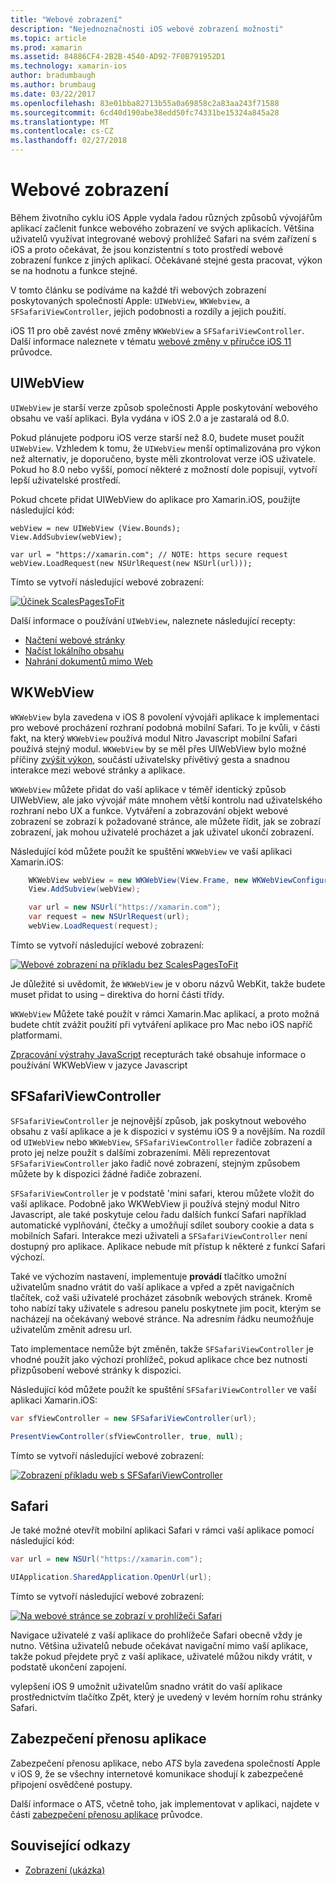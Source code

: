 ```yaml
---
title: "Webové zobrazení"
description: "Nejednoznačnosti iOS webové zobrazení možnosti"
ms.topic: article
ms.prod: xamarin
ms.assetid: 84886CF4-2B2B-4540-AD92-7F0B791952D1
ms.technology: xamarin-ios
author: bradumbaugh
ms.author: brumbaug
ms.date: 03/22/2017
ms.openlocfilehash: 83e01bba82713b55a0a69858c2a83aa243f71588
ms.sourcegitcommit: 6cd40d190abe38edd50fc74331be15324a845a28
ms.translationtype: MT
ms.contentlocale: cs-CZ
ms.lasthandoff: 02/27/2018
---
```

# <a name="web-views"></a>Webové zobrazení

Během životního cyklu iOS Apple vydala řadou různých způsobů vývojářům aplikací začlenit funkce webového zobrazení ve svých aplikacích. Většina uživatelů využívat integrované webový prohlížeč Safari na svém zařízení s iOS a proto očekávat, že jsou konzistentní s toto prostředí webové zobrazení funkce z jiných aplikací. Očekávané stejné gesta pracovat, výkon se na hodnotu a funkce stejné.

V tomto článku se podíváme na každé tři webových zobrazení poskytovaných společností Apple: `UIWebView`, `WKWebview`, a `SFSafariViewController`, jejich podobnosti a rozdíly a jejich použití. 

iOS 11 pro obě zavést nové změny `WKWebView` a `SFSafariViewController`. Další informace naleznete v tématu [webové změny v příručce iOS 11](~/ios/platform/introduction-to-ios11/web.md) průvodce.

## <a name="uiwebview"></a>UIWebView

`UIWebView` je starší verze způsob společnosti Apple poskytování webového obsahu ve vaší aplikaci. Byla vydána v iOS 2.0 a je zastaralá od 8.0.

Pokud plánujete podporu iOS verze starší než 8.0, budete muset použít `UIWebView`. Vzhledem k tomu, že `UIWebView` menší optimalizována pro výkon než alternativ, je doporučeno, byste měli zkontrolovat verze iOS uživatele. Pokud ho 8.0 nebo vyšší, pomocí některé z možností dole popisují, vytvoří lepší uživatelské prostředí.
 
Pokud chcete přidat UIWebView do aplikace pro Xamarin.iOS, použijte následující kód:
 
```
webView = new UIWebView (View.Bounds);
View.AddSubview(webView);

var url = "https://xamarin.com"; // NOTE: https secure request
webView.LoadRequest(new NSUrlRequest(new NSUrl(url)));
```

Tímto se vytvoří následující webové zobrazení:

[ ![](uiwebview-images/webview.png "Účinek ScalesPagesToFit")](uiwebview-images/webview.png)

Další informace o používání `UIWebView`, naleznete následující recepty:


- [Načtení webové stránky](https://developer.xamarin.com/recipes/ios/content_controls/web_view/load_a_web_page/)
- [Načíst lokálního obsahu](https://developer.xamarin.com/recipes/ios/content_controls/web_view/load_local_content/)
- [Nahrání dokumentů mimo Web](https://developer.xamarin.com/recipes/ios/content_controls/web_view/load_non-web_documents/)

## <a name="wkwebview"></a>WKWebView

`WKWebView` byla zavedena v iOS 8 povolení vývojáři aplikace k implementaci pro webové procházení rozhraní podobná mobilní Safari. To je kvůli, v části fakt, na který `WKWebView` používá modul Nitro Javascript mobilní Safari používá stejný modul. `WKWebView` by se měl přes UIWebView bylo možné příčiny [zvýšit výkon](http://blog.initlabs.com/post/100113463211/wkwebview-vs-uiwebview), součástí uživatelsky přívětivý gesta a snadnou interakce mezi webové stránky a aplikace.
  
`WKWebView` můžete přidat do vaší aplikace v téměř identický způsob UIWebView, ale jako vývojář máte mnohem větší kontrolu nad uživatelského rozhraní nebo UX a funkce. Vytváření a zobrazování objekt webové zobrazení se zobrazí k požadované stránce, ale můžete řídit, jak se zobrazí zobrazení, jak mohou uživatelé procházet a jak uživatel ukončí zobrazení.  

Následující kód můžete použít ke spuštění `WKWebView` ve vaší aplikaci Xamarin.iOS:

```csharp
    WKWebView webView = new WKWebView(View.Frame, new WKWebViewConfiguration());
    View.AddSubview(webView);

    var url = new NSUrl("https://xamarin.com");
    var request = new NSUrlRequest(url);
    webView.LoadRequest(request);
```

Tímto se vytvoří následující webové zobrazení:

[ ![](uiwebview-images/wkwebview.png "Webové zobrazení na příkladu bez ScalesPagesToFit")](uiwebview-images/wkwebview.png)

Je důležité si uvědomit, že `WKWebView` je v oboru názvů WebKit, takže budete muset přidat to using – direktiva do horní části třídy.

`WKWebView` Můžete také použít v rámci Xamarin.Mac aplikací, a proto možná budete chtít zvážit použití při vytváření aplikace pro Mac nebo iOS napříč platformami.

[Zpracování výstrahy JavaScript](https://developer.xamarin.com/recipes/ios/content_controls/web_view/handle_javascript_alerts/) recepturách také obsahuje informace o používání WKWebView v jazyce Javascript

<a name="safariviewcontroller" />

## <a name="sfsafariviewcontroller"></a>SFSafariViewController
 
 `SFSafariViewController` je nejnovější způsob, jak poskytnout webového obsahu z vaší aplikace a je k dispozici v systému iOS 9 a novějším. Na rozdíl od `UIWebView` nebo `WKWebView`, `SFSafariViewController` řadiče zobrazení a proto jej nelze použít s dalšími zobrazeními. Měli reprezentovat `SFSafariViewController` jako řadič nové zobrazení, stejným způsobem můžete by k dispozici žádné řadiče zobrazení.
 
 `SFSafariViewController` je v podstatě 'mini safari, kterou můžete vložit do vaší aplikace. Podobně jako WKWebView ji používá stejný modul Nitro Javascript, ale také poskytuje celou řadu dalších funkcí Safari například automatické vyplňování, čtečky a umožňují sdílet soubory cookie a data s mobilních Safari. Interakce mezi uživateli a `SFSafariViewController` není dostupný pro aplikace. Aplikace nebude mít přístup k některé z funkcí Safari výchozí.
 
Také ve výchozím nastavení, implementuje **provádí** tlačítko umožní uživatelům snadno vrátit do vaší aplikace a vpřed a zpět navigačních tlačítek, což vaši uživatelé procházet zásobník webových stránek. Kromě toho nabízí taky uživatele s adresou panelu poskytnete jim pocit, kterým se nacházejí na očekávaný webové stránce. Na adresním řádku neumožňuje uživatelům změnit adresu url. 

Tato implementace nemůže být změněn, takže `SFSafariViewController` je vhodné použít jako výchozí prohlížeč, pokud aplikace chce bez nutnosti přizpůsobení webové stránky k dispozici.

Následující kód můžete použít ke spuštění `SFSafariViewController` ve vaší aplikaci Xamarin.iOS:

```csharp
var sfViewController = new SFSafariViewController(url);

PresentViewController(sfViewController, true, null);
```

Tímto se vytvoří následující webové zobrazení:

[ ![](uiwebview-images/sfsafariviewcontroller.png "Zobrazení příkladu web s SFSafariViewController")](uiwebview-images/sfsafariviewcontroller.png)

## <a name="safari"></a>Safari

Je také možné otevřít mobilní aplikaci Safari v rámci vaší aplikace pomocí následující kód:

```csharp
var url = new NSUrl("https://xamarin.com");

UIApplication.SharedApplication.OpenUrl(url);

```

Tímto se vytvoří následující webové zobrazení:

[ ![](uiwebview-images/safari.png "Na webové stránce se zobrazí v prohlížeči Safari")](uiwebview-images/safari.png)

Navigace uživatelé z vaší aplikace do prohlížeče Safari obecně vždy je nutno. Většina uživatelů nebude očekávat navigační mimo vaší aplikace, takže pokud přejdete pryč z vaší aplikace, uživatelé můžou nikdy vrátit, v podstatě ukončení zapojení.

vylepšení iOS 9 umožnit uživatelům snadno vrátit do vaší aplikace prostřednictvím tlačítko Zpět, který je uvedený v levém horním rohu stránky Safari.

## <a name="app-transport-security"></a>Zabezpečení přenosu aplikace

Zabezpečení přenosu aplikace, nebo *ATS* byla zavedena společností Apple v iOS 9, že se všechny internetové komunikace shodují k zabezpečené připojení osvědčené postupy.

Další informace o ATS, včetně toho, jak implementovat v aplikaci, najdete v části [zabezpečení přenosu aplikace](~/ios/app-fundamentals/ats.md) průvodce.

## <a name="related-links"></a>Související odkazy

- [Zobrazení (ukázka)](https://developer.xamarin.com/samples/monotouch/WebView/)
